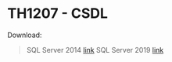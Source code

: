 # TH1207 - CSDL #
Download:
> SQL Server 2014 [link](https://www.microsoft.com/en-us/download/details.aspx?id=42299)
> SQL Server 2019 [link](https://go.microsoft.com/fwlink/?linkid=866658)